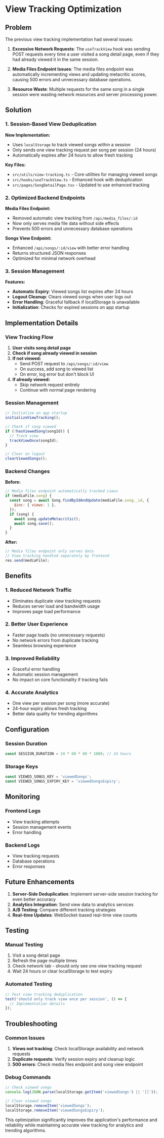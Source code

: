 # View Tracking Optimization

## Problem

The previous view tracking implementation had several issues:

1. **Excessive Network Requests**: The `useTrackView` hook was sending POST requests every time a user visited a song detail page, even if they had already viewed it in the same session.

2. **Media Files Endpoint Issues**: The media files endpoint was automatically incrementing views and updating metacritic scores, causing 500 errors and unnecessary database operations.

3. **Resource Waste**: Multiple requests for the same song in a single session were wasting network resources and server processing power.

## Solution

### 1. Session-Based View Deduplication

**New Implementation:**
- Uses `localStorage` to track viewed songs within a session
- Only sends one view tracking request per song per session (24 hours)
- Automatically expires after 24 hours to allow fresh tracking

**Key Files:**
- `src/utils/view-tracking.ts` - Core utilities for managing viewed songs
- `src/hooks/useTrackView.ts` - Enhanced hook with deduplication
- `src/pages/SongDetailPage.tsx` - Updated to use enhanced tracking

### 2. Optimized Backend Endpoints

**Media Files Endpoint:**
- Removed automatic view tracking from `/api/media_files/:id`
- Now only serves media file data without side effects
- Prevents 500 errors and unnecessary database operations

**Songs View Endpoint:**
- Enhanced `/api/songs/:id/view` with better error handling
- Returns structured JSON responses
- Optimized for minimal network overhead

### 3. Session Management

**Features:**
- **Automatic Expiry**: Viewed songs list expires after 24 hours
- **Logout Cleanup**: Clears viewed songs when user logs out
- **Error Handling**: Graceful fallback if localStorage is unavailable
- **Initialization**: Checks for expired sessions on app startup

## Implementation Details

### View Tracking Flow

1. **User visits song detail page**
2. **Check if song already viewed in session**
3. **If not viewed:**
   - Send POST request to `/api/songs/:id/view`
   - On success, add song to viewed list
   - On error, log error but don't block UI
4. **If already viewed:**
   - Skip network request entirely
   - Continue with normal page rendering

### Session Management

```typescript
// Initialize on app startup
initializeViewTracking();

// Check if song viewed
if (!hasViewedSong(songId)) {
  // Track view
  trackViewOnce(songId);
}

// Clear on logout
clearViewedSongs();
```

### Backend Changes

**Before:**
```javascript
// Media files endpoint automatically tracked views
if (mediaFile.song) {
  const song = await Song.findByIdAndUpdate(mediaFile.song._id, {
    $inc: { views: 1 },
  });
  if (song) {
    await song.updateMetacritic();
    await song.save();
  }
}
```

**After:**
```javascript
// Media files endpoint only serves data
// View tracking handled separately by frontend
res.send(mediaFile);
```

## Benefits

### 1. **Reduced Network Traffic**
- Eliminates duplicate view tracking requests
- Reduces server load and bandwidth usage
- Improves page load performance

### 2. **Better User Experience**
- Faster page loads (no unnecessary requests)
- No network errors from duplicate tracking
- Seamless browsing experience

### 3. **Improved Reliability**
- Graceful error handling
- Automatic session management
- No impact on core functionality if tracking fails

### 4. **Accurate Analytics**
- One view per session per song (more accurate)
- 24-hour expiry allows fresh tracking
- Better data quality for trending algorithms

## Configuration

### Session Duration
```typescript
const SESSION_DURATION = 24 * 60 * 60 * 1000; // 24 hours
```

### Storage Keys
```typescript
const VIEWED_SONGS_KEY = 'viewedSongs';
const VIEWED_SONGS_EXPIRY_KEY = 'viewedSongsExpiry';
```

## Monitoring

### Frontend Logs
- View tracking attempts
- Session management events
- Error handling

### Backend Logs
- View tracking requests
- Database operations
- Error responses

## Future Enhancements

1. **Server-Side Deduplication**: Implement server-side session tracking for even better accuracy
2. **Analytics Integration**: Send view data to analytics services
3. **A/B Testing**: Compare different tracking strategies
4. **Real-time Updates**: WebSocket-based real-time view counts

## Testing

### Manual Testing
1. Visit a song detail page
2. Refresh the page multiple times
3. Check network tab - should only see one view tracking request
4. Wait 24 hours or clear localStorage to test expiry

### Automated Testing
```typescript
// Test view tracking deduplication
test('should only track view once per session', () => {
  // Implementation details
});
```

## Troubleshooting

### Common Issues

1. **Views not tracking**: Check localStorage availability and network requests
2. **Duplicate requests**: Verify session expiry and cleanup logic
3. **500 errors**: Check media files endpoint and song view endpoint

### Debug Commands
```javascript
// Check viewed songs
console.log(JSON.parse(localStorage.getItem('viewedSongs') || '[]'));

// Clear viewed songs
localStorage.removeItem('viewedSongs');
localStorage.removeItem('viewedSongsExpiry');
```

This optimization significantly improves the application's performance and reliability while maintaining accurate view tracking for analytics and trending algorithms. 
